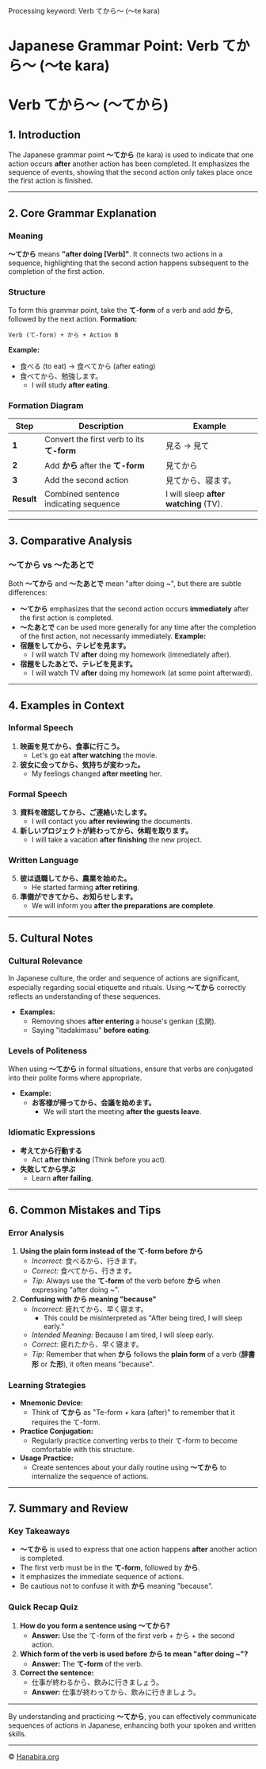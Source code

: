 Processing keyword: Verb てから～ (〜te kara)
# Japanese Grammar Point: Verb てから～ (〜te kara)
# Verb てから～ (〜てから)
## 1. Introduction
The Japanese grammar point **〜てから** (te kara) is used to indicate that one action occurs **after** another action has been completed. It emphasizes the sequence of events, showing that the second action only takes place once the first action is finished.

---
## 2. Core Grammar Explanation
### Meaning
**〜てから** means **"after doing [Verb]"**. It connects two actions in a sequence, highlighting that the second action happens subsequent to the completion of the first action.
### Structure
To form this grammar point, take the **て-form** of a verb and add **から**, followed by the next action.
**Formation:**
```
Verb (て-form) + から + Action B
```
**Example:**
- 食べる (to eat) → 食べてから (after eating)
- 食べてから、勉強します。
  - I will study **after eating**.
### Formation Diagram
| Step        | Description                                  | Example          |
|-------------|----------------------------------------------|------------------|
| **1**       | Convert the first verb to its **て-form**     | 見る → 見て      |
| **2**       | Add **から** after the **て-form**            | 見てから         |
| **3**       | Add the second action                       | 見てから、寝ます。|
| **Result**  | Combined sentence indicating sequence       | I will sleep **after watching** (TV). |
---
## 3. Comparative Analysis
### 〜てから vs 〜たあとで
Both **〜てから** and **〜たあとで** mean "after doing ~", but there are subtle differences:
- **〜てから** emphasizes that the second action occurs **immediately** after the first action is completed.
- **〜たあとで** can be used more generally for any time after the completion of the first action, not necessarily immediately.
**Example:**
- **宿題をしてから、テレビを見ます。**
  - I will watch TV **after** doing my homework (immediately after).
- **宿題をしたあとで、テレビを見ます。**
  - I will watch TV **after** doing my homework (at some point afterward).
---
## 4. Examples in Context
### Informal Speech
1. **映画を見てから、食事に行こう。**
   - Let's go eat **after watching** the movie.
2. **彼女に会ってから、気持ちが変わった。**
   - My feelings changed **after meeting** her.
### Formal Speech
3. **資料を確認してから、ご連絡いたします。**
   - I will contact you **after reviewing** the documents.
4. **新しいプロジェクトが終わってから、休暇を取ります。**
   - I will take a vacation **after finishing** the new project.
### Written Language
5. **彼は退職してから、農業を始めた。**
   - He started farming **after retiring**.
6. **準備ができてから、お知らせします。**
   - We will inform you **after the preparations are complete**.
---
## 5. Cultural Notes
### Cultural Relevance
In Japanese culture, the order and sequence of actions are significant, especially regarding social etiquette and rituals. Using **〜てから** correctly reflects an understanding of these sequences.
- **Examples:**
  - Removing shoes **after entering** a house's genkan (玄関).
  - Saying "itadakimasu" **before eating**.
### Levels of Politeness
When using **〜てから** in formal situations, ensure that verbs are conjugated into their polite forms where appropriate.
- **Example:**
  - **お客様が帰ってから、会議を始めます。**
    - We will start the meeting **after the guests leave**.
### Idiomatic Expressions
- **考えてから行動する**
  - Act **after thinking** (Think before you act).
- **失敗してから学ぶ**
  - Learn **after failing**.
---
## 6. Common Mistakes and Tips
### Error Analysis
1. **Using the plain form instead of the て-form before から**
   - *Incorrect:* 食べるから、行きます。
   - *Correct:* 食べてから、行きます。
   - *Tip:* Always use the **て-form** of the verb before **から** when expressing "after doing ~".
2. **Confusing with から meaning "because"**
   - *Incorrect:* 疲れてから、早く寝ます。
     - This could be misinterpreted as "After being tired, I will sleep early."
   - *Intended Meaning:* Because I am tired, I will sleep early.
   - *Correct:* 疲れたから、早く寝ます。
   - *Tip:* Remember that when **から** follows the **plain form** of a verb (**辞書形** or **た形**), it often means "because".
### Learning Strategies
- **Mnemonic Device:**
  - Think of **てから** as "Te-form + kara (after)" to remember that it requires the て-form.
- **Practice Conjugation:**
  - Regularly practice converting verbs to their て-form to become comfortable with this structure.
- **Usage Practice:**
  - Create sentences about your daily routine using **〜てから** to internalize the sequence of actions.
---
## 7. Summary and Review
### Key Takeaways
- **〜てから** is used to express that one action happens **after** another action is completed.
- The first verb must be in the **て-form**, followed by **から**.
- It emphasizes the immediate sequence of actions.
- Be cautious not to confuse it with **から** meaning "because".
### Quick Recap Quiz
1. **How do you form a sentence using 〜てから?**
   - **Answer:** Use the て-form of the first verb + から + the second action.
2. **Which form of the verb is used before から to mean "after doing ~"?**
   - **Answer:** The **て-form** of the verb.
3. **Correct the sentence:**
   - 仕事が終わるから、飲みに行きましょう。
   - **Answer:** 仕事が終わってから、飲みに行きましょう。
---
By understanding and practicing **〜てから**, you can effectively communicate sequences of actions in Japanese, enhancing both your spoken and written skills.


---

© [Hanabira.org](https://hanabira.org)
